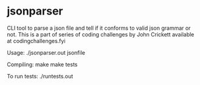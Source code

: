 # jsonparser
CLI tool to parse a json file and tell if it conforms to valid json grammar or not.
This is a part of series of coding challenges by John Crickett available at codingchallenges.fyi

Usage:
./jsonparser.out jsonfile

Compiling:
make
make tests

To run tests:
./runtests.out
